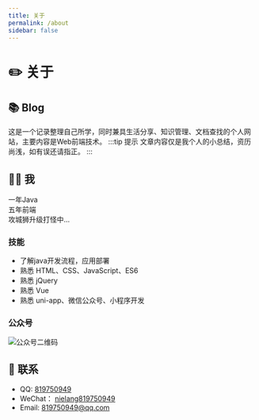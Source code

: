 ```yaml
---
title: 关于
permalink: /about
sidebar: false
---
```


# :pencil2: 关于   

## :books: Blog
这是一个记录整理自己所学，同时兼具生活分享、知识管理、文档查找的个人网站，主要内容是Web前端技术。
:::tip 提示
文章内容仅是我个人的小总结，资历尚浅，如有误还请指正。
:::

## :haircut_man: 我
一年Java  
五年前端  
攻城狮升级打怪中...  


### 技能
* 了解java开发流程，应用部署
* 熟悉 HTML、CSS、JavaScript、ES6
* 熟悉 jQuery 
* 熟悉 Vue
* 熟悉 uni-app、微信公众号、小程序开发

### 公众号
<img :src="$withBase('/img/wechat.jpg')" alt="公众号二维码">

## :email: 联系
- QQ: <a href="tencent://message/?uin=819750949&Site=&Menu=yes">819750949</a>
- WeChat： <a href="weixin://">nielang819750949</a>
- Email:  <a href="mailto:819750949@qq.com">819750949@qq.com</a>
